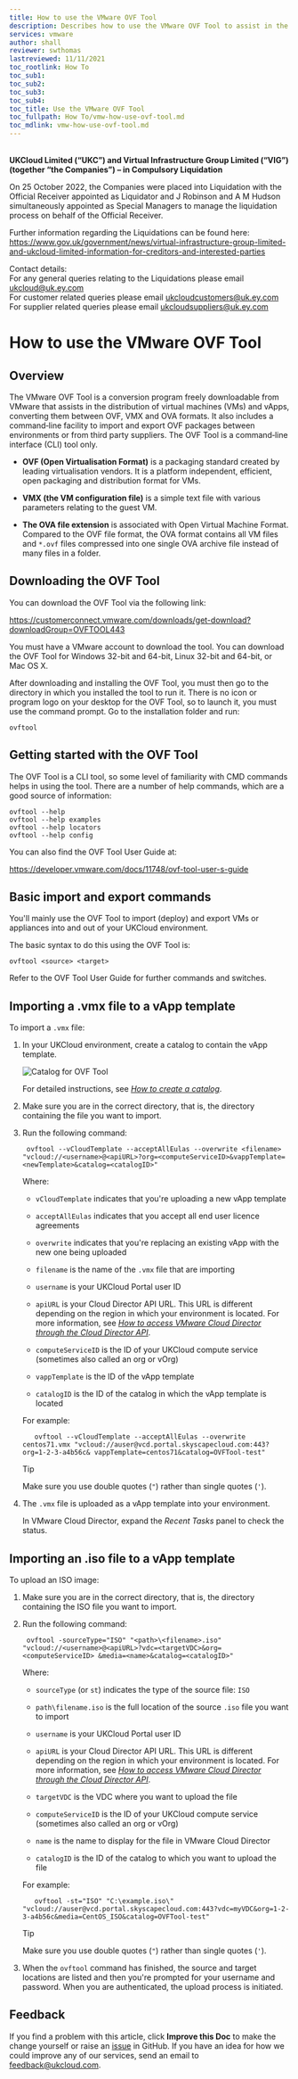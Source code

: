```yaml
---
title: How to use the VMware OVF Tool
description: Describes how to use the VMware OVF Tool to assist in the distribution of virtual machines and vApps
services: vmware
author: shall
reviewer: swthomas
lastreviewed: 11/11/2021
toc_rootlink: How To
toc_sub1: 
toc_sub2:
toc_sub3:
toc_sub4:
toc_title: Use the VMware OVF Tool
toc_fullpath: How To/vmw-how-use-ovf-tool.md
toc_mdlink: vmw-how-use-ovf-tool.md
---
```


<br>**UKCloud Limited (“UKC”) and Virtual Infrastructure Group Limited (“VIG”) (together “the Companies”) – in Compulsory Liquidation**

On 25 October 2022, the Companies were placed into Liquidation with the Official Receiver appointed as Liquidator and J Robinson and A M Hudson simultaneously appointed as Special Managers to manage the liquidation process on behalf of the Official Receiver.

Further information regarding the Liquidations can be found here: <https://www.gov.uk/government/news/virtual-infrastructure-group-limited-and-ukcloud-limited-information-for-creditors-and-interested-parties>

Contact details:<br>
For any general queries relating to the Liquidations please email <ukcloud@uk.ey.com><br>
For customer related queries please email <ukcloudcustomers@uk.ey.com><br>
For supplier related queries please email <ukcloudsuppliers@uk.ey.com>

# How to use the VMware OVF Tool

## Overview

The VMware OVF Tool is a conversion program freely downloadable from VMware that assists in the distribution of virtual machines (VMs) and vApps, converting them between OVF, VMX and OVA formats. It also includes a command‑line facility to import and export OVF packages between environments or from third party suppliers. The OVF Tool is a command‑line interface (CLI) tool only.

- **OVF (Open Virtualisation Format)** is a packaging standard created by leading virtualisation vendors. It is a platform independent, efficient, open packaging and distribution format for VMs.

- **VMX (the VM configuration file)** is a simple text file with various parameters relating to the guest VM.

- **The OVA file extension** is associated with Open Virtual Machine Format. Compared to the OVF file format, the OVA format contains all VM files and `*.ovf` files compressed into one single OVA archive file instead of many files in a folder.

## Downloading the OVF Tool

You can download the OVF Tool via the following link:

<https://customerconnect.vmware.com/downloads/get-download?downloadGroup=OVFTOOL443>

You must have a VMware account to download the tool. You can download the OVF Tool for Windows 32-bit and 64-bit, Linux 32-bit and 64-bit, or Mac OS X.

After downloading and installing the OVF Tool, you must then go to the directory in which you installed the tool to run it. There is no icon or program logo on your desktop for the OVF Tool, so to launch it, you must use the command prompt. Go to the installation folder and run:

    ovftool

## Getting started with the OVF Tool

The OVF Tool is a CLI tool, so some level of familiarity with CMD commands helps in using the tool. There are a number of help commands, which are a good source of information:

    ovftool --help
    ovftool --help examples
    ovftool --help locators
    ovftool --help config

You can also find the OVF Tool User Guide at:

<https://developer.vmware.com/docs/11748/ovf-tool-user-s-guide>

## Basic import and export commands

You'll mainly use the OVF Tool to import (deploy) and export VMs or appliances into and out of your UKCloud environment.

The basic syntax to do this using the OVF Tool is:

    ovftool <source> <target>

Refer to the OVF Tool User Guide for further commands and switches.

## Importing a .vmx file to a vApp template

To import a `.vmx` file:

1. In your UKCloud environment, create a catalog to contain the vApp template.

   ![Catalog for OVF Tool](images/vmw-vcd-ovf-catalog.png)

   For detailed instructions, see [*How to create a catalog*](vmw-how-create-catalog.md).

2. Make sure you are in the correct directory, that is, the directory containing the file you want to import.

3. Run the following command:

        ovftool --vCloudTemplate --acceptAllEulas --overwrite <filename> "vcloud://<username>@<apiURL>?org=<computeServiceID>&vappTemplate=<newTemplate>&catalog=<catalogID>"

    Where:

    - `vCloudTemplate` indicates that you're uploading a new vApp template

    - `acceptAllEulas` indicates that you accept all end user licence agreements

    - `overwrite` indicates that you're replacing an existing vApp with the new one being uploaded

    - `filename` is the name of the `.vmx` file that are importing

    - `username` is your UKCloud Portal user ID

    - `apiURL` is your Cloud Director API URL. This URL is different depending on the region in which your environment is located. For more information, see [*How to access VMware Cloud Director through the Cloud Director API*](vmw-how-access-vcloud-api.md).

    - `computeServiceID` is the ID of your UKCloud compute service (sometimes also called an org or vOrg)

    - `vappTemplate` is the ID of the vApp template

    - `catalogID` is the ID of the catalog in which the vApp template is located

    For example:

          ovftool --vCloudTemplate --acceptAllEulas --overwrite centos71.vmx "vcloud://auser@vcd.portal.skyscapecloud.com:443?org=1-2-3-a4b56c& vappTemplate=centos71&catalog=OVFTool-test"

    > [!TIP]
    > Make sure you use double quotes (`"`) rather than single quotes (`'`).

4. The `.vmx` file is uploaded as a vApp template into your environment.

    In VMware Cloud Director, expand the *Recent Tasks* panel to check the status.

## Importing an .iso file to a vApp template

To upload an ISO image:

1. Make sure you are in the correct directory, that is, the directory containing the ISO file you want to import.

2. Run the following command:

        ovftool -sourceType="ISO" "<path>\<filename>.iso" "vcloud://<username>@<apiURL>?vdc=<targetVDC>&org=<computeServiceID> &media=<name>&catalog=<catalogID>"

    Where:

    - `sourceType` (or `st`) indicates the type of the source file: `ISO`

    - `path\filename.iso` is the full location of the source `.iso` file you want to import

    - `username` is your UKCloud Portal user ID

    - `apiURL` is your Cloud Director API URL. This URL is different depending on the region in which your environment is located. For more information, see [*How to access VMware Cloud Director through the Cloud Director API*](vmw-how-access-vcloud-api.md).

    - `targetVDC` is the VDC where you want to upload the file

    - `computeServiceID` is the ID of your UKCloud compute service (sometimes also called an org or vOrg)

    - `name` is the name to display for the file in VMware Cloud Director

    - `catalogID` is the ID of the catalog to which you want to upload the file

    For example:

          ovftool -st="ISO" "C:\example.iso\" "vcloud://auser@vcd.portal.skyscapecloud.com:443?vdc=myVDC&org=1-2-3-a4b56c&media=CentOS_ISO&catalog=OVFTool-test"

    > [!TIP]
    > Make sure you use double quotes (`"`) rather than single quotes (`'`).

3. When the `ovftool` command has finished, the source and target locations are listed and then you're prompted for your username and password. When you are authenticated, the upload process is initiated.

## Feedback

If you find a problem with this article, click **Improve this Doc** to make the change yourself or raise an [issue](https://github.com/UKCloud/documentation/issues) in GitHub. If you have an idea for how we could improve any of our services, send an email to <feedback@ukcloud.com>.
